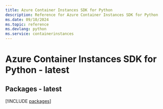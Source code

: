 ```yaml
---
title: Azure Container Instances SDK for Python
description: Reference for Azure Container Instances SDK for Python
ms.date: 09/10/2024
ms.topic: reference
ms.devlang: python
ms.service: containerinstances
---
```

# Azure Container Instances SDK for Python - latest
## Packages - latest
[!INCLUDE [packages](container-instances-index.md)]